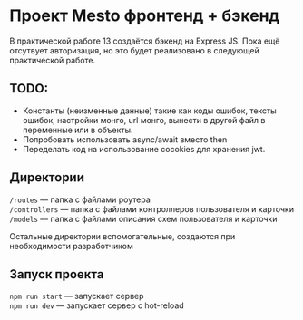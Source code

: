 # Проект Mesto фронтенд + бэкенд
В практической работе 13 создаётся бэкенд на Express JS. Пока ещё отсутвует авторизация, но это будет реализовано в следующей практической работе.

## TODO:
- Константы (неизменные данные) такие как коды ошибок, тексты ошибок, настройки монго, url монго,  вынести в другой файл в переменные или в объекты.
- Попробовать использовать async/await вместо then
- Переделать код на использование cocokies для хранения jwt.

## Директории

`/routes` — папка с файлами роутера  
`/controllers` — папка с файлами контроллеров пользователя и карточки   
`/models` — папка с файлами описания схем пользователя и карточки  
  
Остальные директории вспомогательные, создаются при необходимости разработчиком

## Запуск проекта

`npm run start` — запускает сервер   
`npm run dev` — запускает сервер с hot-reload
